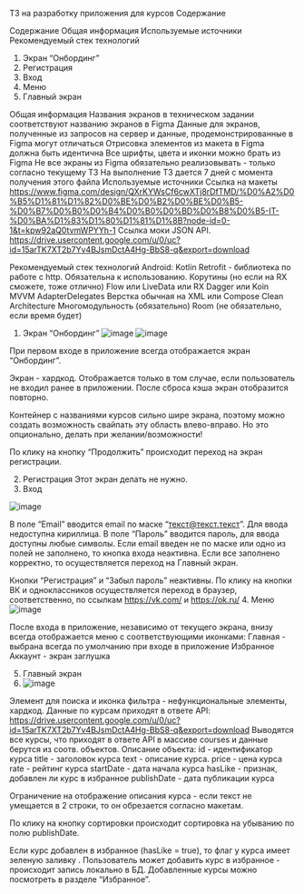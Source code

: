 ТЗ на разработку приложения для курсов
Содержание

Содержание
Общая информация
Используемые источники
Рекомендуемый стек технологий
1. Экран “Онбординг”
2. Регистрация
3. Вход
4. Меню
5. Главный экран

Общая информация
Названия экранов в техническом задании соответствуют названию экранов в Figma
Данные для экранов, полученные из запросов на сервер и данные, продемонстрированные в Figma могут отличаться
Отрисовка элементов из макета в Figma должна быть идентична
Все шрифты, цвета и иконки можно брать из Figma
Не все экраны из Figma обязательно реализовывать - только согласно текущему ТЗ
На выполнение ТЗ дается 7 дней с момента получения этого файла
Используемые источники
Ссылка на макеты
https://www.figma.com/design/QXrKYWsCf6cwXTj8rDfTMD/%D0%A2%D0%B5%D1%81%D1%82%D0%BE%D0%B2%D0%BE%D0%B5-%D0%B7%D0%B0%D0%B4%D0%B0%D0%BD%D0%B8%D0%B5-IT-%D0%BA%D1%83%D1%80%D1%81%D1%8B?node-id=0-1&t=kpw92aQ0tvmWPYYh-1
Ссылка моки JSON API. 
https://drive.usercontent.google.com/u/0/uc?id=15arTK7XT2b7Yv4BJsmDctA4Hg-BbS8-q&export=download





Рекомендуемый стек технологий
Android:
Kotlin 
Retrofit - библиотека по работе с http. Обязательна к использованию. 
Корутины (но если на RX сможете, тоже отлично)
﻿Flow или LiveData или RX 
﻿﻿Dagger или Koin
﻿﻿MVVM
﻿﻿AdapterDelegates
Верстка обычная на XML или Compose
Clean Architecture
Многомодульность (обязательно)
Room (не обязательно, если время будет)
1. Экран “Онбординг”
   ![image](https://github.com/user-attachments/assets/43511c01-4c7d-43fb-90ea-833874723b31)
   ![image](https://github.com/user-attachments/assets/6da75738-73f1-46f7-9ab3-95e37bda989b)



При первом входе в приложение всегда отображается экран “Онбординг”. 


Экран - хардкод. Отображается только в том случае, если пользователь не входил ранее в приложении. После сброса кэша экран отобразится повторно.

Контейнер с названиями курсов сильно шире экрана, поэтому можно создать возможность свайпать эту область влево-вправо. Но это опционально, делать при желании/возможности!


По клику на кнопку “Продолжить” происходит переход на экран регистрации.

2. Регистрация
Этот экран делать не нужно. 
3. Вход

![image](https://github.com/user-attachments/assets/7793157d-db8d-4439-a651-dda25b3e1f03)

В поле “Email” вводится email по маске “текст@текст.текст”. Для ввода недоступна кириллица.
В поле “Пароль” вводится пароль, для ввода доступны любые символы.
Если email введен не по маске или одно из полей не заполнено, то кнопка входа неактивна. Если все заполнено корректно, то осуществляется переход на Главный экран.

Кнопки “Регистрация” и “Забыл пароль” неактивны.
По клику на кнопки ВК и одноклассников осуществляется переход в браузер, соответственно, по ссылкам https://vk.com/ и https://ok.ru/
4. Меню
![image](https://github.com/user-attachments/assets/7b6bc651-dc8b-4efd-9619-3f2ace4239b0)

После входа в приложение, независимо от текущего экрана, внизу всегда отображается меню с соответствующими иконками:
Главная - выбрана всегда по умолчанию при входе в приложение
Избранное
Аккаунт - экран заглушка


5. Главный экран
6. ![image](https://github.com/user-attachments/assets/b8410672-35b9-47b9-85f8-a58507886288)

Элемент для поиска и иконка фильтра - нефункциональные элементы, хардкод.
Данные по курсам приходят в ответе API: https://drive.usercontent.google.com/u/0/uc?id=15arTK7XT2b7Yv4BJsmDctA4Hg-BbS8-q&export=download
Выводятся все курсы, что приходят в ответе API в массиве courses и данные берутся из соотв. объектов. Описание объекта:
id - идентификатор курса
title - заголовок курса
text - описание курса.
price - цена курса
rate - рейтинг курса
startDate - дата начала курса
hasLike - признак, добавлен ли курс в избранное
publishDate - дата публикации курса

Ограничение на отображение описания курса - если текст не умещается в 2 строки, то он обрезается согласно макетам.

По клику на кнопку сортировки происходит сортировка на убыванию по полю publishDate.


Если курс добавлен в избранное (hasLike = true), то флаг у курса имеет зеленую заливку .
Пользователь может добавить курс в избранное - происходит запись локально в БД. Добавленные курсы можно посмотреть в разделе “Избранное”.
